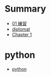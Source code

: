 # Summary
- [01 練習](./class_01.md)
- [diplomat](diplomat/index.md)
- [Chapter 1](./chapter_1.md)
# python
- [python](python/python_01.md)